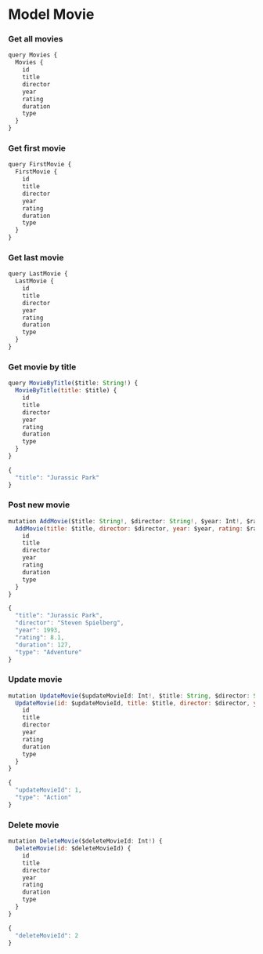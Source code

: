 # Model Movie

### Get all movies

```javascript
query Movies {
  Movies {
    id
    title
    director
    year
    rating
    duration
    type
  }
}
```

### Get first movie

```javascript
query FirstMovie {
  FirstMovie {
    id
    title
    director
    year
    rating
    duration
    type
  }
}
```

### Get last movie

```javascript
query LastMovie {
  LastMovie {
    id
    title
    director
    year
    rating
    duration
    type
  }
}
```

### Get movie by title

```javascript
query MovieByTitle($title: String!) {
  MovieByTitle(title: $title) {
    id
    title
    director
    year
    rating
    duration
    type
  }
}
```

```javascript
{
  "title": "Jurassic Park"
}
```

### Post new movie

```javascript
mutation AddMovie($title: String!, $director: String!, $year: Int!, $rating: Int!, $duration: Int!, $type: String!) {
  AddMovie(title: $title, director: $director, year: $year, rating: $rating, duration: $duration, type: $type) {
    id
    title
    director
    year
    rating
    duration
    type
  }
}
```

```javascript
{
  "title": "Jurassic Park",
  "director": "Steven Spielberg",
  "year": 1993,
  "rating": 8.1,
  "duration": 127,
  "type": "Adventure"
}
```

### Update movie

```javascript
mutation UpdateMovie($updateMovieId: Int!, $title: String, $director: String, $year: Int, $rating: Int, $duration: Int, $type: String) {
  UpdateMovie(id: $updateMovieId, title: $title, director: $director, year: $year, rating: $rating, duration: $duration, type: $type) {
    id
    title
    director
    year
    rating
    duration
    type
  }
}
```

```javascript
{
  "updateMovieId": 1,
  "type": "Action"
}
```

### Delete movie

```javascript
mutation DeleteMovie($deleteMovieId: Int!) {
  DeleteMovie(id: $deleteMovieId) {
    id
    title
    director
    year
    rating
    duration
    type
  }
}
```

```javascript
{
  "deleteMovieId": 2
}
```
